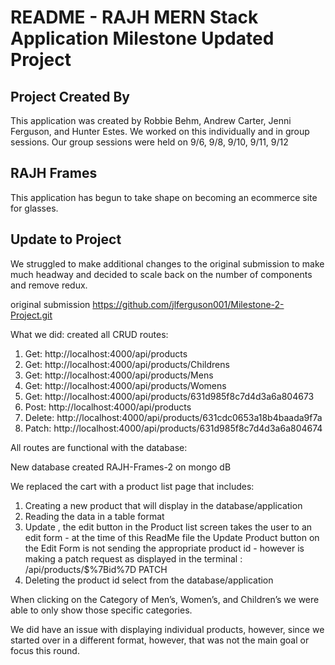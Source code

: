 # README - RAJH MERN Stack Application Milestone Updated Project

## Project Created By

This application was created by Robbie Behm, Andrew Carter, Jenni Ferguson, and Hunter Estes.  We worked on this individually and in group sessions.  Our group sessions were held on  9/6, 9/8, 9/10, 9/11, 9/12 

## RAJH Frames

This application has begun to take shape on becoming an ecommerce site for glasses.  

## Update to Project

We struggled to make additional changes to the original submission to make much headway and decided to scale back on the number of components and remove redux.  

original submission https://github.com/jlferguson001/Milestone-2-Project.git

What we did:
created all CRUD routes:

1.  Get: http://localhost:4000/api/products
2.  Get: http://localhost:4000/api/products/Childrens
3.  Get: http://localhost:4000/api/products/Mens
4.  Get: http://localhost:4000/api/products/Womens
5.  Get: http://localhost:4000/api/products/631d985f8c7d4d3a6a804673
6.  Post: http://localhost:4000/api/products
7.  Delete: http://localhost:4000/api/products/631cdc0653a18b4baada9f7a
8.  Patch: http://localhost:4000/api/products/631d985f8c7d4d3a6a804674

All routes are functional with the database:  

New database created RAJH-Frames-2 on mongo dB

We replaced the cart with a product list page that includes:


1.  Creating a new product that will display in the database/application
2.  Reading the data in a table format
3.  Update , the edit button in the Product list screen takes the user to an edit form - at the time of this ReadMe file the Update Product button on the Edit 
    Form is not sending the appropriate product id - however is making a patch request as displayed in the terminal : /api/products/$%7Bid%7D PATCH 
4.  Deleting the product id select from the database/application
    
When clicking on the Category of Men’s, Women’s, and Children’s we were able to only show those specific categories.

We did have an issue with displaying individual products, however, since we started over in a different format, however, that was not the main goal or focus this round.

